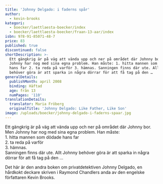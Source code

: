 ```yaml
---
title: 'Johnny Delgado: i faderns spår'
author:
  - kevin-brooks
kategori:
  - boecker/laettlaesta-boecker/index
  - boecker/laettlaesta-boecker/fraan-13-aar/index
isbn: 978-91-85071-48-7
price: 83
published: true
discontinued: false
shortDescription: >-
  Ett gängkrig är på väg att vända upp och ner på området där Johnny bor. Men
  Johnny har nog med sina egna problem. Han måste: 1. hitta mannen som dödade
  hans far 2. ta reda på varför 3. hämnas. Sanningen finns där ute. Allt Johnny
  behöver göra är att sparka in några dörrar för att få tag på den …
generalDetails:
  publishMonth: april 2008
  binding: Häftad
  age: från 13
  numPages: '110'
translationDetails:
  translator: Maria Fröberg
  originalTitle: 'Johnny Delgado: Like Father, Like Son'
image: /uploads/boecker/johnny-delgado-i-faderns-spaar.jpg
---
```

Ett gängkrig är på väg att vända upp och ner på området där Johnny bor. Men Johnny har nog med sina egna problem. Han måste:  
1\. hitta mannen som dödade hans far  
2\. ta reda på varför  
3\. hämnas.  
Sanningen finns där ute. Allt Johnny behöver göra är att sparka in några dörrar för att få tag på den …

Det här är den andra boken om privatdetektiven Johnny Delgado, en hårdkokt deckare skriven i Raymond Chandlers anda av den engelske författaren Kevin Brooks.
